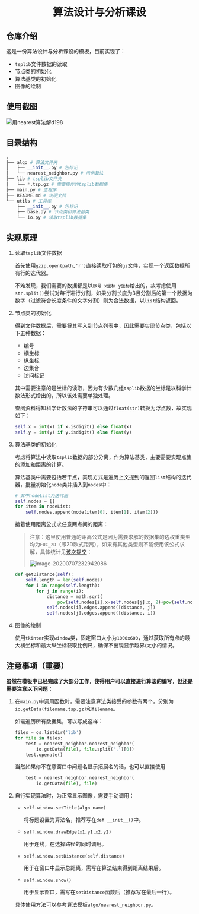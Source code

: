 <h1 align="center">算法设计与分析课设</h1>

## 仓库介绍

这是一份算法设计与分析课设的模板，目前实现了：

+ `tsplib`文件数据的读取
+ 节点类的初始化
+ 算法基类的初始化
+ 图像的绘制

## 使用截图

![用nearest算法解d198](https://allwens-work.oss-cn-beijing.aliyuncs.com/bed/image_2020-07-08_12-27-23.png)

## 目录结构

```python
.
├── algo # 算法文件夹
│   ├── __init__.py # 包标记
│   └── nearest_neighbor.py # 示例算法
├── lib # tsplib文件夹
│   └── *.tsp.gz # 需要操作的tsplib数据集
├── main.py # 主程序
├── README.md # 说明文档
└── utils # 工具库
    ├── __init__.py # 包标记
    ├── base.py # 节点类和算法基类
    └── io.py # 读取tsplib数据集
```

## 实现原理

1. 读取`tsplib`文件数据

   首先使用`gzip.open(path,'r')`直接读取打包的`gz`文件，实现一个返回数据所有行的迭代器。

   不难发现，我们需要的数据都是以`序号 x坐标 y坐标`给出的，故考虑使用`str.split()`尝试对每行进行分割，如果分割长度为3且分割后的第一个数据为数字（过滤符合长度条件的文字分割）则为合法数据，以`list`结构返回。

2. 节点类的初始化

   得到文件数据后，需要将其写入到节点列表中，因此需要实现节点类，包括以下五种数据：

   + 编号
   + 横坐标
   + 纵坐标
   + 边集合
   + 访问标记

   其中需要注意的是坐标的读取，因为有少数几组`tsplib`数据的坐标是以科学计数法形式给出的，所以该处需要单独处理。

   查阅资料得知科学计数法的字符串可以通过`float(str)`转换为浮点数，故实现如下：

   ```python
   self.x = int(x) if x.isdigit() else float(x)
   self.y = int(y) if y.isdigit() else float(y)
   ```

3. 算法基类的初始化

   考虑将算法中读取`tsplib`数据的部分分离，作为算法基类，主要需要实现点集的添加和距离的计算。

   算法基类中需要包括若干点，实现方式是遍历上文提到的返回`list`结构的迭代器，批量初始化`node`类并插入到`nodes`中：

   ```python
   # 其中nodeList为迭代器
   self.nodes = []
   for item in nodeList:
       self.nodes.append(node(item[0], item[1], item[2]))
   ```

   接着使用距离公式求任意两点间的距离：

   > 注意：这里使用普通的距离公式是因为需要求解的数据集的边权重类型均为`EUC_2D`（即2D欧式距离），如果有其他类型则不能使用该公式求解，具体统计见[该次提交](https://github.com/amtoaer/tsp/tree/f1e0a53a1e4e03d12048fac798cb5dc7e8a0cd1d)：
   >
   > ![image-20200707232942086](https://allwens-work.oss-cn-beijing.aliyuncs.com/bed/image-20200707232942086.png)

   ```python
   def getDistance(self):
       self.length = len(self.nodes)
       for i in range(self.length):
           for j in range(i):
               distance = math.sqrt(
                   pow(self.nodes[i].x-self.nodes[j].x, 2)+pow(self.nodes[i].y-self.nodes[j].y, 2))
               self.nodes[i].edges.append([distance, j])
               self.nodes[j].edges.append([distance, i])
   ```

4. 图像的绘制

   使用`tkinter`实现`window`类，固定窗口大小为`1000x600`，通过获取所有点的最大横坐标和最大纵坐标获取比例尺，确保不出现显示越界/太小的情况。

## 注意事项（重要）

**虽然在模板中已经完成了大部分工作，使得用户可以直接进行算法的编写，但还是需要注意以下问题：**

1. 在`main.py`中调用函数时，需要注意算法类接受的参数有两个，分别为`io.getData(filename.tsp.gz)`和`filename`。

    如需遍历所有数据集，可以写成这样：

    ```python
    files = os.listdir('lib')
    for file in files:
        test = nearest_neighbor.nearest_neighbor(
            io.getData(file), file.split('.')[0])
        test.operate()
    ```

    当然如果你不在意窗口中问题名显示拓展名的话，也可以直接使用

    ```python
        test = nearest_neighbor.nearest_neighbor(
            io.getData(file), file)
    ```

2. 自行实现算法时，为正常显示图像，需要手动调用：

    + `self.window.setTitle(algo name)`

      将标题设置为算法名，推荐写在`def __init__()`中。

    + `self.window.drawEdge(x1,y1,x2,y2)`

      用于连线，在选择路径的同时调用。

    + `self.window.setDistance(self.distance)`

      用于在窗口中显示总距离，需写在算法结束得到距离结果后。

    + `self.window.show()`

      用于显示窗口，需写在`setDistance`函数后（推荐写在最后一行）。

    具体使用方法可以参考算法模板`algo/nearest_neighbor.py`。